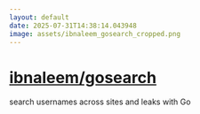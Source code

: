 ```yaml
---
layout: default
date: 2025-07-31T14:38:14.043948
image: assets/ibnaleem_gosearch_cropped.png
---
```


# [ibnaleem/gosearch](https://github.com/ibnaleem/gosearch)

search usernames across sites and leaks with Go
